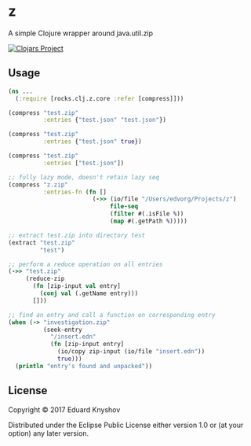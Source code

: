 # z

A simple Clojure wrapper around java.util.zip

[![Clojars Project](https://img.shields.io/clojars/v/rocks.clj/z.svg)](https://clojars.org/rocks.clj/z)

## Usage

```clojure
(ns ...
  (:require [rocks.clj.z.core :refer [compress]]))

(compress "test.zip"
          :entries {"test.json" "test.json"})

(compress "test.zip"
          :entries {"test.json" true})

(compress "test.zip"
          :entries ["test.json"])

;; fully lazy mode, doesn't retain lazy seq
(compress "z.zip"
          :entries-fn (fn []
                        (->> (io/file "/Users/edvorg/Projects/z")
                             file-seq
                             (filter #(.isFile %))
                             (map #(.getPath %)))))

;; extract test.zip into directory test
(extract "test.zip"
         "test")

;; perform a reduce operation on all entries
(->> "test.zip"
     (reduce-zip
       (fn [zip-input val entry]
         (conj val (.getName entry)))
       []))

;; find an entry and call a function on corresponding entry
(when (-> "investigation.zip"
          (seek-entry
            "/insert.edn"
            (fn [zip-input entry]
              (io/copy zip-input (io/file "insert.edn"))
              true)))
  (println "entry's found and unpacked"))
```

## License

Copyright © 2017 Eduard Knyshov

Distributed under the Eclipse Public License either version 1.0 or (at
your option) any later version.
